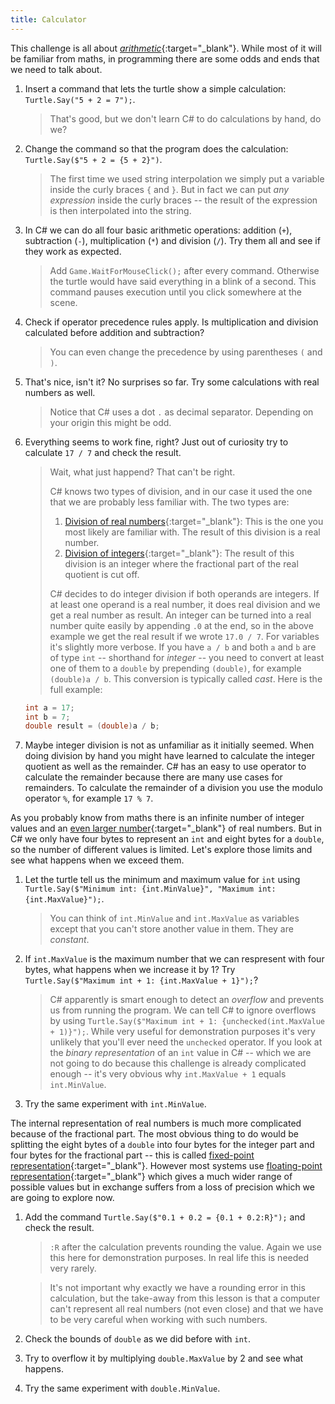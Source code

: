 ```yaml
---
title: Calculator
---
```


This challenge is all about [*arithmetic*](https://en.wikipedia.org/wiki/Arithmetic){:target="_blank"}. While most of it will be familiar from maths, in programming there are some odds and ends that we need to talk about.

1. Insert a command that lets the turtle show a simple calculation: `Turtle.Say("5 + 2 = 7");`.
    > That's good, but we don't learn C# to do calculations by hand, do we?
1. Change the command so that the program does the calculation: `Turtle.Say($"5 + 2 = {5 + 2}")`.
    > The first time we used string interpolation we simply put a variable inside the curly braces `{` and `}`. But in fact we can put *any expression* inside the curly braces -- the result of the expression is then interpolated into the string.
1. In C# we can do all four basic arithmetic operations: addition (`+`), subtraction (`-`), multiplication (`*`) and division (`/`). Try them all and see if they work as expected.
    > Add `Game.WaitForMouseClick();` after every command. Otherwise the turtle would have said everything in a blink of a second. This command pauses execution until you click somewhere at the scene.
1. Check if operator precedence rules apply. Is multiplication and division calculated before addition and subtraction?
    > You can even change the precedence by using parentheses `(` and `)`.
1. That's nice, isn't it? No surprises so far. Try some calculations with real numbers as well.
    > Notice that C# uses a dot `.` as decimal separator. Depending on your origin this might be odd.
1. Everything seems to work fine, right? Just out of curiosity try to calculate `17 / 7` and check the result.
    > Wait, what just happend? That can't be right.
    >
    > C# knows two types of division, and in our case it used the one that we are probably less familiar with. The two types are:
    > 1. [Division of real numbers](https://en.wikipedia.org/wiki/Division_(mathematics)#Of_real_numbers){:target="_blank"}: This is the one you most likely are familiar with. The result of this division is a real number.
    > 1. [Division of integers](https://en.wikipedia.org/wiki/Division_(mathematics)#Of_integers){:target="_blank"}: The result of this division is an integer where the fractional part of the real quotient is cut off.
    >
    > C# decides to do integer division if both operands are integers. If at least one operand is a real number, it does real division and we get a real number as result.
    > An integer can be turned into a real number quite easily by appending `.0` at the end, so in the above example we get the real result if we wrote `17.0 / 7`.
    > For variables it's slightly more verbose. If you have `a / b` and both `a` and `b` are of type `int` -- shorthand for *integer* -- you need to convert at least one of them to a `double` by prepending `(double)`, for example `(double)a / b`. This conversion is typically called *cast*. Here is the full example:
    >
    >
   ```csharp
   int a = 17;
   int b = 7;
   double result = (double)a / b;
   ```

1. Maybe integer division is not as unfamiliar as it initially seemed. When doing division by hand you might have learned to calculate the integer quotient as well as the remainder. C# has an easy to use operator to calculate the remainder because there are many use cases for remainders. To calculate the remainder of a division you use the modulo operator `%`, for example `17 % 7`.

As you probably know from maths there is an infinite number of integer values and an [even larger number](https://en.wikipedia.org/wiki/Uncountable_set){:target="_blank"} of real numbers. But in C# we only have four bytes to represent an `int` and eight bytes for a `double`, so the number of different values is limited. Let's explore those limits and see what happens when we exceed them.

1. Let the turtle tell us the minimum and maximum value for `int` using `Turtle.Say($"Minimum int: {int.MinValue}", "Maximum int: {int.MaxValue}");`.
    > You can think of `int.MinValue` and `int.MaxValue` as variables except that you can't store another value in them. They are *constant*.
1. If `int.MaxValue` is the maximum number that we can respresent with four bytes, what happens when we increase it by 1? Try `Turtle.Say($"Maximum int + 1: {int.MaxValue + 1}");`?
    > C# apparently is smart enough to detect an *overflow* and prevents us from running the program. We can tell C# to ignore overflows by using `Turtle.Say($"Maximum int + 1: {unchecked(int.MaxValue + 1)}");`. While very useful for demonstration purposes it's very unlikely that you'll ever need the `unchecked` operator. If you look at the *binary representation* of an `int` value in C# -- which we are not going to do because this challenge is already complicated enough -- it's very obvious why `int.MaxValue + 1` equals `int.MinValue`.
1. Try the same experiment with `int.MinValue`.

The internal representation of real numbers is much more complicated because of the fractional part. The most obvious thing to do would be splitting the eight bytes of a `double` into four bytes for the integer part and four bytes for the fractional part -- this is called [fixed-point representation](https://en.wikipedia.org/wiki/Fixed-point_arithmetic){:target="_blank"}. However most systems use [floating-point representation](https://en.wikipedia.org/wiki/Floating-point_arithmetic){:target="_blank"} which gives a much wider range of possible values but in exchange suffers from a loss of precision which we are going to explore now.

1. Add the command `Turtle.Say($"0.1 + 0.2 = {0.1 + 0.2:R}");` and check the result.
    > `:R` after the calculation prevents rounding the value. Again we use this here for demonstration purposes. In real life this is needed very rarely.

    > It's not important why exactly we have a rounding error in this calculation, but the take-away from this lesson is that a computer can't represent all real numbers (not even close) and that we have to be very careful when working with such numbers.
1. Check the bounds of `double` as we did before with `int`.
1. Try to overflow it by multiplying `double.MaxValue` by 2 and see what happens.
1. Try the same experiment with `double.MinValue`.
